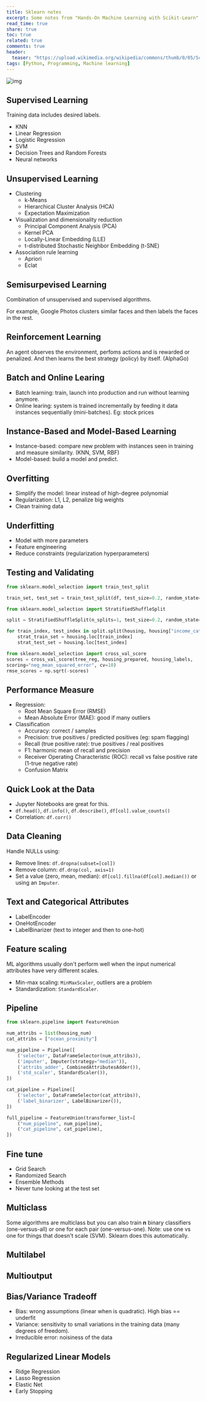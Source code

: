 ```yaml
---
title: Sklearn notes
excerpt: Some notes from "Hands-On Machine Learning with Scikit-Learn"
read_time: true
share: true
toc: true
related: true
comments: true
header:
  teaser: "https://upload.wikimedia.org/wikipedia/commons/thumb/0/05/Scikit_learn_logo_small.svg/1200px-Scikit_learn_logo_small.svg.png"
tags: [Python, Programming, Machine learning]
---
```


![img](https://upload.wikimedia.org/wikipedia/commons/thumb/0/05/Scikit_learn_logo_small.svg/1200px-Scikit_learn_logo_small.svg.png)

## Supervised Learning

Training data includes desired labels.

- KNN
- Linear Regression
- Logistic Regression
- SVM
- Decision Trees and Random Forests
- Neural networks

## Unsupervised Learning

- Clustering
  - k-Means
  - Hierarchical Cluster Analysis (HCA)
  - Expectation Maximization
- Visualization and dimensionality reduction
  - Principal Component Analysis (PCA)
  - Kernel PCA
  - Locally-Linear Embedding (LLE)
  - t-distributed Stochastic Neighbor Embedding (t-SNE)
- Association rule learning
  - Apriori
  - Eclat

## Semisurpevised Learning

Combination of unsupervised and supervised algorithms.

For example, Google Photos clusters similar faces and then labels the faces in the rest.

## Reinforcement Learning

An agent observes the environment, perfoms actions and is rewarded or penalized. And then learns the best strategy (policy) by itself. (AlphaGo)

## Batch and Online Learing

- Batch learning: train, launch into production and run without learning anymore.
- Online learing: system is trained incrementally by feeding it data instances sequentially (mini-batches). Eg: stock prices

## Instance-Based and Model-Based Learning

- Instance-based: compare new problem with instances seen in training and measure similarity. (KNN, SVM, RBF)
- Model-based: build a model and predict.

## Overfitting

- Simplify the model: linear instead of high-degree polynomial
- Regularization: L1, L2, penalize big weights
- Clean training data

## Underfitting

- Model with more parameters
- Feature engineering
- Reduce constraints (regularization hyperparameters)

## Testing and Validating

```python
from sklearn.model_selection import train_test_split

train_set, test_set = train_test_split(df, test_size=0.2, random_state=42)
```

```python
from sklearn.model_selection import StratifiedShuffleSplit

split = StratifiedShuffleSplit(n_splits=1, test_size=0.2, random_state=42)

for train_index, test_index in split.split(housing, housing["income_cat"]):
    strat_train_set = housing.loc[train_index]
    strat_test_set = housing.loc[test_index]
```

```python
from sklearn.model_selection import cross_val_score
scores = cross_val_score(tree_reg, housing_prepared, housing_labels,
scoring="neg_mean_squared_error", cv=10)
rmse_scores = np.sqrt(-scores)
```

## Performance Measure

- Regression:
  - Root Mean Square Error (RMSE)
  - Mean Absolute Error (MAE): good if many outliers
- Classification
  - Accuracy: correct / samples
  - Precision: true positives / predicted positives (eg: spam flagging)
  - Recall (true positive rate): true positives / real positives
  - F1: harmonic mean of recall and precision
  - Receiver Operating Characteristic (ROC): recall vs false positive rate (1-true negative rate)
  - Confusion Matrix

## Quick Look at the Data

- Jupyter Notebooks are great for this.
- `df.head()`, `df.info()`, `df.describe()`, `df[col].value_counts()`
- Correlation: `df.corr()`

## Data Cleaning

Handle NULLs using:

- Remove lines: `df.dropna(subset=[col])`
- Remove column: `df.drop(col, axis=1)`
- Set a value (zero, mean, median): `df[col].fillna(df[col].median())` or using an `Imputer`.

## Text and Categorical Attributes

- LabelEncoder
- OneHotEncoder
- LabelBinarizer (text to integer and then to one-hot)

## Feature scaling

ML algorithms usually don't perform well when the input numerical attributes have very different scales.

- Min-max scaling: `MinMaxScaler`, outliers are a problem
- Standardization: `StandardScaler`.

## Pipeline

```python
from sklearn.pipeline import FeatureUnion

num_attribs = list(housing_num)
cat_attribs = ["ocean_proximity"]

num_pipeline = Pipeline([
    ('selector', DataFrameSelector(num_attribs)),
    ('imputer', Imputer(strategy="median")),
    ('attribs_adder', CombinedAttributesAdder()),
    ('std_scaler', StandardScaler()),
])

cat_pipeline = Pipeline([
    ('selector', DataFrameSelector(cat_attribs)),
    ('label_binarizer', LabelBinarizer()),
])

full_pipeline = FeatureUnion(transformer_list=[
    ("num_pipeline", num_pipeline),
    ("cat_pipeline", cat_pipeline),
])
```

## Fine tune

- Grid Search
- Randomized Search
- Ensemble Methods
- Never tune looking at the test set

## Multiclass

Some algorithms are multiclass but you can also train **n** binary classifiers (one-versus-all) or one for each pair (one-versus-one). Note: use one vs one for things that doesn't scale (SVM). Sklearn does this automatically.

## Multilabel

## Multioutput

## Bias/Variance Tradeoff

- Bias: wrong assumptions (linear when is quadratic). High bias == underfit
- Variance: sensitivity to small variations in the training data (many degrees of freedom).
- Irreducible error: noisiness of the data

## Regularized Linear Models

- Ridge Regression
- Lasso Regression
- Elastic Net
- Early Stopping
